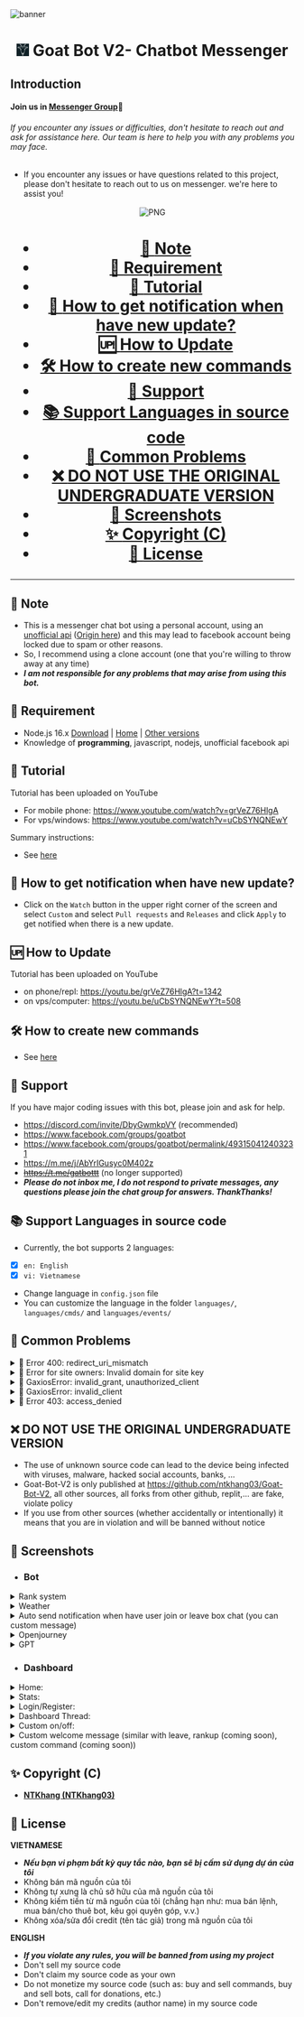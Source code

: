 <img src="https://i.ibb.co/RQ28H2p/banner.png" alt="banner">
<h1 align="center"><img src="./dashboard/images/logo-non-bg.png" width="22px"> Goat Bot V2- Chatbot Messenger</h1>


## Introduction

#### Join us in [Messenger Group](https://m.me/j/AbZX5he4yIFsgui_/)🍪
###### If you encounter any issues or difficulties, don't hesitate to reach out and ask for assistance here. Our team is here to help you with any problems you may face.

- If you encounter any issues or have questions related to this project, please don't hesitate to reach out to us on messenger. we're here to assist you!

<p align="center">
		<img align="center" alt="PNG" src="https://i.postimg.cc/Y2XShSm8/86678c65-896a-47fe-8256-3e8e76dd26d6.jpg"/>
<h1 align='center'>
	
- [📝 **Note**](#-note)
- [🚧 **Requirement**](#-requirement)
- [📝 **Tutorial**](#-tutorial)
- [🔔 **How to get notification when have new update?**](#-how-to-get-notification-when-have-new-update)
- [🆙 **How to Update**](#-how-to-update)
- [🛠️ **How to create new commands**](#️-how-to-create-new-commands)
- [💭 **Support**](#-support)
- [📚 **Support Languages in source code**](#-support-languages-in-source-code)
- [📌 **Common Problems**](#-common-problems)
- [❌ **DO NOT USE THE ORIGINAL UNDERGRADUATE VERSION**](#-do-not-use-the-original-undergraduate-version)
- [📸 **Screenshots**](#-screenshots)
- [✨ **Copyright (C)**](#-copyright-c)
- [📜 **License**](#-license)

<hr>

## 📝 **Note**
- This is a messenger chat bot using a personal account, using an [unofficial api](https://github.com/ntkhang03/fb-chat-api/blob/master/DOCS.md) ([Origin here](https://github.com/Schmavery/facebook-chat-api)) and this may lead to facebook account being locked due to spam or other reasons. 
- So, I recommend using a clone account (one that you're willing to throw away at any time)
- ***I am not responsible for any problems that may arise from using this bot.***

## 🚧 **Requirement**
- Node.js 16.x [Download](https://nodejs.org/dist/v16.20.0) | [Home](https://nodejs.org/en/download/) | [Other versions](https://nodejs.org/en/download/releases/)
- Knowledge of **programming**, javascript, nodejs, unofficial facebook api

## 📝 **Tutorial**
Tutorial has been uploaded on YouTube
- For mobile phone: https://www.youtube.com/watch?v=grVeZ76HlgA
- For vps/windows: https://www.youtube.com/watch?v=uCbSYNQNEwY
  
Summary instructions:
- See [here](https://github.com/ntkhang03/Goat-Bot-V2/blob/main/STEP_INSTALL.md)

## 🔔 **How to get notification when have new update?**
- Click on the `Watch` button in the upper right corner of the screen and select `Custom` and select `Pull requests` and `Releases` and click `Apply` to get notified when there is a new update.

## 🆙 **How to Update**
Tutorial has been uploaded on YouTube
- on phone/repl: https://youtu.be/grVeZ76HlgA?t=1342
- on vps/computer: https://youtu.be/uCbSYNQNEwY?t=508

## 🛠️ **How to create new commands**
- See [here](https://github.com/ntkhang03/Goat-Bot-V2/blob/main/DOCS.md)

## 💭 **Support**
If you have major coding issues with this bot, please join and ask for help.
- https://discord.com/invite/DbyGwmkpVY (recommended)
- https://www.facebook.com/groups/goatbot
- https://www.facebook.com/groups/goatbot/permalink/493150412403231
- https://m.me/j/AbYrIGusyc0M402z
- ~~https://t.me/gatbottt~~ (no longer supported)
- ***Please do not inbox me, I do not respond to private messages, any questions please join the chat group for answers. ThankThanks!***

## 📚 **Support Languages in source code**
- Currently, the bot supports 2 languages:
- [x] `en: English`
- [x] `vi: Vietnamese`

- Change language in `config.json` file
- You can customize the language in the folder `languages/`, `languages/cmds/` and `languages/events/`

## 📌 **Common Problems**
<details>
	<summary>
		📌 Error 400: redirect_uri_mismatch
	</summary>
	<p><img src="https://i.ibb.co/6Fbjd4r/image.png" width="250px"></p> 
	<p>1. Enable Google Drive API: <a href="https://youtu.be/nTIT8OQeRnY?t=347">Tutorial</a></p>
	<p>2. Add uri <a href="https://developers.google.com/oauthplayground">https://developers.google.com/oauthplayground</a> (not <a href="https://developers.google.com/oauthplayground/">https://developers.google.com/oauthplayground/</a>) to <b>Authorized redirect URIs</b> in <b>OAuth consent screen:</b> <a href="https://youtu.be/nTIT8OQeRnY?t=491">Tutorial</a></p>  
	<p>3. Choose <b>https://www.googleapis.com/auth/drive</b> and <b>https://mail.google.com/</b> in <b>OAuth 2.0 Playground</b>: <a href="https://youtu.be/nTIT8OQeRnY?t=600">Tutorial</a></p>
</details>

<details>
	<summary>
		📌 Error for site owners: Invalid domain for site key
	</summary>
		<p><img src="https://i.ibb.co/2gZttY7/image.png" width="250px"></p>
		<p>1. Go to <a href="https://www.google.com/recaptcha/admin">https://www.google.com/recaptcha/admin</a></p>
		<p>2. Add domain <b>repl.co</b> (not <b>repl.com</b>) to <b>Domains</b> in <b>reCAPTCHA v2</b> <a href="https://youtu.be/nTIT8OQeRnY?t=698">Tutorial</a></p>
</details>

<details>
	<summary>
		📌 GaxiosError: invalid_grant, unauthorized_client 
	</summary>
		<p><img src="https://i.ibb.co/n7w9TkH/image.png" width="250px"></p>
		<p><img src="https://i.ibb.co/XFKKY9c/image.png" width="250px"></p>
		<p><img src="https://i.ibb.co/f4mc5Dp/image.png" width="250px"></p>
		<p>- If you don't publish the project in google console, the refresh token will expire after 1 week and you need to get it back. <a href="https://youtu.be/nTIT8OQeRnY?t=445">Tuatorial</a></p>
</details>

<details>
	<summary>
		📌 GaxiosError: invalid_client
	</summary>
		<p><img src="https://i.ibb.co/st3W6v4/Pics-Art-01-01-09-10-49.jpg" width="250px"></p>
		<p>- Check if you have entered your google project client_id correctly <a href="https://youtu.be/nTIT8OQeRnY?t=509">Tuatorial</a></p>
</details>

<details>
	<summary>
		📌 Error 403: access_denied
	</summary>
		<p><img src="https://i.ibb.co/dtrw5x3/image.png" width="250px"></p>
		<p>- If you don't publish the project in google console only the approved accounts added to the project can use it <a href="https://youtu.be/nTIT8OQeRnY?t=438">Tuatorial</a></p>
</details>

## ❌ **DO NOT USE THE ORIGINAL UNDERGRADUATE VERSION**
- The use of unknown source code can lead to the device being infected with viruses, malware, hacked social accounts, banks, ...
- Goat-Bot-V2 is only published at https://github.com/ntkhang03/Goat-Bot-V2, all other sources, all forks from other github, replit,... are fake, violate policy
- If you use from other sources (whether accidentally or intentionally) it means that you are in violation and will be banned without notice
## 📸 **Screenshots**
- ### Bot
<details>
	<summary>
 		Rank system
	</summary>

  - Rank card:
  <p><img src="https://i.ibb.co/d0JDJxF/rank.png" width="399px"></p>

  - Rankup notification:
  <p><img src="https://i.ibb.co/WgZzthH/rankup.png" width="399px"></p>

  - Custom rank card:
  <p><img src="https://i.ibb.co/hLTThLW/customrankcard.png" width="399px"></p>
</details>

<details>
	<summary>
 		Weather
	</summary>
	<p><img src="https://i.ibb.co/2FwWVLv/weather.png" width="399px"></p>
</details>

<details>
	<summary>
 		Auto send notification when have user join or leave box chat (you can custom message)
	</summary>
	<p><img src="https://i.ibb.co/Jsb5Jxf/wcgb.png" width="399px"></p>
</details>

<details>
	<summary>
 		Openjourney
	</summary>
	<p><img src="https://i.ibb.co/XJfwj1X/Screenshot-2023-05-09-22-43-58-630-com-facebook-orca.jpg" width="399px"></p>
</details>

<details>
	<summary>
 		GPT
	</summary>
	<p><img src="https://i.ibb.co/D4wRbM3/Screenshot-2023-05-09-22-47-48-037-com-facebook-orca.jpg" width="399px"></p>
	<p><img src="https://i.ibb.co/z8HqPkH/Screenshot-2023-05-09-22-47-53-737-com-facebook-orca.jpg" width="399px"></p>
	<p><img src="https://i.ibb.co/19mZQpR/Screenshot-2023-05-09-22-48-02-516-com-facebook-orca.jpg" width="399px"></p>
</details>



- ### Dashboard
<details>
	<summary>
 		Home:
	</summary>
	<p><img src="https://i.ibb.co/xzv6s2j/dbHome.png" width="399px"></p>
</details>

<details>
	<summary>
 		Stats:
	</summary>
	<p><img src="https://i.ibb.co/zVZv9LF/dbStats.png" width="399px"></p>
</details>

<details>
	<summary>
 		Login/Register:
	</summary>
	<p><img src="https://i.ibb.co/SK61MRx/dbLogin.png" width="399px"></p>
	<p><img src="https://i.ibb.co/1rchbb1/db-Register.png" width="399px"></p>
</details>

<details>
	<summary>
 		Dashboard Thread:
	</summary>
	<p><img src="https://i.ibb.co/NK5yYwx/dbThread.png" width="399px"></p>
</details>

<details>
	<summary>
 		Custom on/off:
	</summary>
	<p><img src="https://i.ibb.co/mJqsP2L/dbCustom.png" width="399px"></p>
</details>

<details>
	<summary>
 		Custom welcome message (similar with leave, rankup (coming soon), custom command (coming soon))
	</summary>
	<p><img src="https://i.ibb.co/3SyfQkz/db-Custom-Welcome.png" width="399px"></p>
</details>

## ✨ **Copyright (C)**
- **[NTKhang (NTKhang03)](https://github.com/ntkhang03)**

## 📜 **License**

**VIETNAMESE**

- ***Nếu bạn vi phạm bất kỳ quy tắc nào, bạn sẽ bị cấm sử dụng dự án của tôi***
- Không bán mã nguồn của tôi
- Không tự xưng là chủ sở hữu của mã nguồn của tôi
- Không kiếm tiền từ mã nguồn của tôi (chẳng hạn như: mua bán lệnh, mua bán/cho thuê bot, kêu gọi quyên góp, v.v.)
- Không xóa/sửa đổi credit (tên tác giả) trong mã nguồn của tôi

**ENGLISH**

- ***If you violate any rules, you will be banned from using my project***
- Don't sell my source code
- Don't claim my source code as your own
- Do not monetize my source code (such as: buy and sell commands, buy and sell bots, call for donations, etc.)
- Don't remove/edit my credits (author name) in my source code

